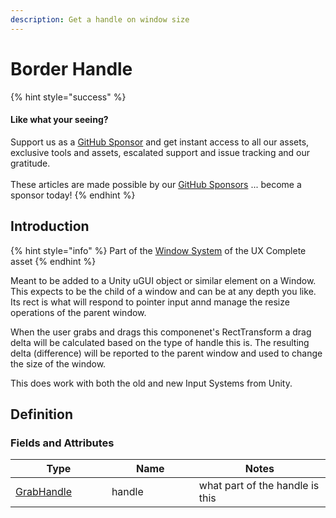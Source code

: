 ```yaml
---
description: Get a handle on window size
---
```


# Border Handle

{% hint style="success" %}
#### Like what your seeing?

Support us as a [GitHub Sponsor](../../../where-to-buy/become-a-sponsor.md) and get instant access to all our assets, exclusive tools and assets, escalated support and issue tracking and our gratitude.\
\
These articles are made possible by our [GitHub Sponsors](../../../where-to-buy/become-a-sponsor.md) ... become a sponsor today!
{% endhint %}

## Introduction

{% hint style="info" %}
Part of the [Window System](../learning/core-concepts/window-tools.md) of the UX Complete asset
{% endhint %}

Meant to be added to a Unity uGUI object or similar element on a Window. This expects to be the child of a window and can be at any depth you like. Its rect is what will respond to pointer input annd manage the resize operations of the parent window.

When the user grabs and drags this componenet's RectTransform a drag delta will be calculated based on the type of handle this is. The resulting delta (difference) will be reported to the parent window and used to change the size of the window.

This does work with both the old and new Input Systems from Unity.

## Definition

### Fields and Attributes

<table><thead><tr><th width="184.37677897593124">Type</th><th width="194.9100036101649">Name</th><th width="333.5407480296978">Notes</th></tr></thead><tbody><tr><td><a href="../enums/grab-handle.md">GrabHandle</a></td><td>handle</td><td>what part of the handle is this</td></tr></tbody></table>
